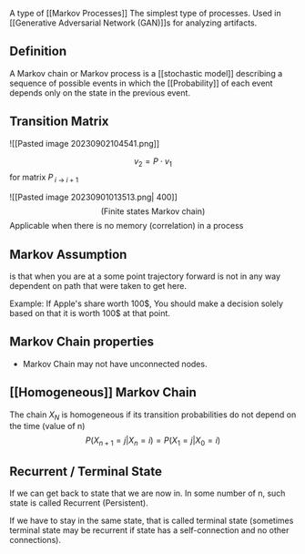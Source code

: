 A type of [[Markov Processes]]
The simplest type of processes. Used in [[Generative Adversarial Network (GAN)]]s for analyzing artifacts.

## Definition

A Markov chain or Markov process is a [[stochastic model]] describing a sequence of possible events in which the [[Probability]] of each event depends only on the state in the previous event.


## Transition Matrix
![[Pasted image 20230902104541.png]]

$$
v_{2} = P \cdot v_{1}
$$
for matrix $P_{\;i \: \to \; i+1}$




![[Pasted image 20230901013513.png| 400]]
$$(\text{Finite states Markov chain})$$
Applicable when there is no memory (correlation) in a process

## Markov Assumption 
is that when you are at a some point trajectory forward is not in any way dependent on path that were taken to get here.

Example: 
If Apple's share worth 100$, You should make a decision solely based on that it is worth 100\$ at that point.

## Markov Chain properties
- Markov Chain may not have unconnected nodes.


## [[Homogeneous]] Markov Chain
The chain $X_N$ is homogeneous if its transition probabilities do not depend on the time (value of n)
$$
P(X_{n+1}=j|X_{n} = i) = P(X_{1}=j|X_{0} = i)  
$$
## Recurrent / Terminal State
If we can get back to state that we are now in. In some number of n, such state is called Recurrent (Persistent).

If we have to stay in the same state, that is called terminal state (sometimes terminal state may be recurrent if state has a self-connection and no other connections).
